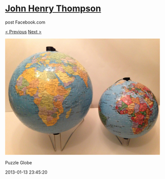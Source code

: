 # [John Henry Thompson](../README.md)
post Facebook.com

[< Previous](2013-01-13-1.md) [Next >](2013-01-13-3.md)

[![](../media/2013-01-13/Puzzle-Globe-1.jpg)](../README.md)

Puzzle Globe

2013-01-13 23:45:20